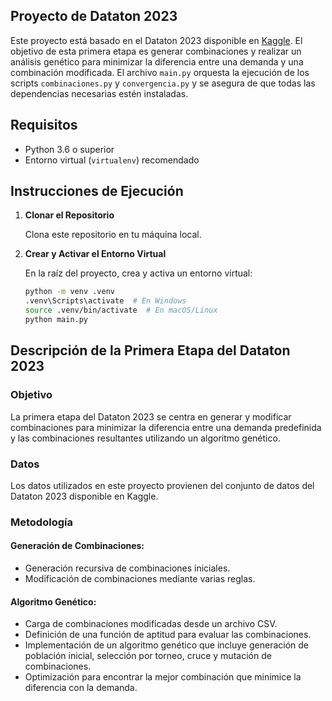 ## Proyecto de Dataton 2023

Este proyecto está basado en el Dataton 2023 disponible en [Kaggle](https://www.kaggle.com/datasets/cvelas24/dataton-2023). El objetivo de esta primera etapa es generar combinaciones y realizar un análisis genético para minimizar la diferencia entre una demanda y una combinación modificada. El archivo `main.py` orquesta la ejecución de los scripts `combinaciones.py` y `convergencia.py` y se asegura de que todas las dependencias necesarias estén instaladas.



## Requisitos

- Python 3.6 o superior
- Entorno virtual (`virtualenv`) recomendado

## Instrucciones de Ejecución

1. **Clonar el Repositorio**

   Clona este repositorio en tu máquina local.

2. **Crear y Activar el Entorno Virtual**

   En la raíz del proyecto, crea y activa un entorno virtual:

   ```bash
   python -m venv .venv
   .venv\Scripts\activate  # En Windows
   source .venv/bin/activate  # En macOS/Linux
   python main.py
   
## Descripción de la Primera Etapa del Dataton 2023

### Objetivo

La primera etapa del Dataton 2023 se centra en generar y modificar combinaciones para minimizar la diferencia entre una demanda predefinida y las combinaciones resultantes utilizando un algoritmo genético.

### Datos

Los datos utilizados en este proyecto provienen del conjunto de datos del Dataton 2023 disponible en Kaggle.

### Metodología

#### Generación de Combinaciones:

- Generación recursiva de combinaciones iniciales.
- Modificación de combinaciones mediante varias reglas.

#### Algoritmo Genético:

- Carga de combinaciones modificadas desde un archivo CSV.
- Definición de una función de aptitud para evaluar las combinaciones.
- Implementación de un algoritmo genético que incluye generación de población inicial, selección por torneo, cruce y mutación de combinaciones.
- Optimización para encontrar la mejor combinación que minimice la diferencia con la demanda.

